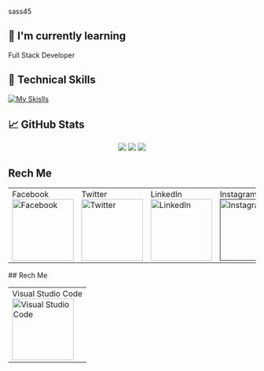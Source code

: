 sass45
## 🌱 I'm currently learning

Full Stack Developer


## 💼 Technical Skills
[![My Skislls](https://skills.thijs.gg/icons?i=c,java,py,html,css,js,nodejs,mongodb,mysql,figma&theme=light)](https://skills.thijs.gg)


## 📈 GitHub Stats 
  <p align="center">
  
  <img src="https://github-readme-stats.vercel.app/api?username=Pruthviraj247&count_private=true&show_icons=true&theme=dracula&line_height=33">
  <img src="https://github-readme-stats.vercel.app/api/top-langs/?username=Pruthviraj247&count_private=true&hide=html,scss,,ejs&theme=dracula&line_height=10">
    <img src = "https://github-readme-streak-stats.herokuapp.com?user=Pruthviraj247&theme=dark&hide_border=true">


## Rech Me
<table>
<tr>
<td>Facebook<br><a href="https://www.facebook.com/Code-With-Pruthvi-109285118433181"><img src="https://edent.github.io/SuperTinyIcons/images/svg/facebook.svg" width="125" title="Facebook" /><br></td>
<td>Twitter<br><a href="https://twitter.com/Code_With_Pruth"><img src="https://edent.github.io/SuperTinyIcons/images/svg/twitter.svg" width="125" title="Twitter" /><br></td>
<td>LinkedIn<br><a href="https://www.linkedin.com/in/pruthviraj-bhrashkal-654b88224/"><img src="https://edent.github.io/SuperTinyIcons/images/svg/linkedin.svg" width="125" title="LinkedIn" /><br></td>
<td>Instagram<br><a href=""><img src="https://edent.github.io/SuperTinyIcons/images/svg/instagram.svg" width="125" title="Instagram" /><br></td>
<td>Gmail<br><a href=""><img src="https://edent.github.io/SuperTinyIcons/images/svg/gmail.svg" width="125" title="Gmail" /><br></td>

</tr>
</table>
## Rech Me
<table>
<tr>
<td>Visual Studio Code<br><img src="https://edent.github.io/SuperTinyIcons/images/svg/visualstudiocode.svg" width="125" title="Visual Studio Code" /><br></td>
 </tr>
</table>

